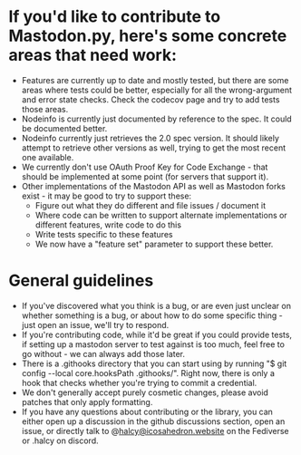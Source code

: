 
# If you'd like to contribute to Mastodon.py, here's some concrete areas that need work:

* Features are currently up to date and mostly tested, but there are some areas where tests could be better, especially for all the wrong-argument and error state checks. Check the codecov page and try to add tests those areas.
* Nodeinfo is currently just documented by reference to the spec. It could be documented better.
* Nodeinfo currently just retrieves the 2.0 spec version. It should likely attempt to retrieve other versions as well, trying to get the most recent one available.
* We currently don't use OAuth Proof Key for Code Exchange - that should be implemented at some point (for servers that support it).
* Other implementations of the Mastodon API as well as Mastodon forks exist - it may be good to try to support these:
  * Figure out what they do different and file issues / document it
  * Where code can be written to support alternate implementations or different features, write code to do this
  * Write tests specific to these features
  * We now have a "feature set" parameter to support these better.

# General guidelines

* If you've discovered what you think is a bug, or are even just unclear on whether something is a bug, or about how to do some specific thing - just open an issue, we'll try to respond.
* If you're contributing code, while it'd be great if you could provide tests, if setting up a mastodon server to test against is too much, feel free to go without - we can always add those later.
* There is a .githooks directory that you can start using by running "$ git config --local core.hooksPath .githooks/". Right now, there is only a hook that checks whether you're trying to commit a credential.
* We don't generally accept purely cosmetic changes, please avoid patches that only apply formatting.
* If you have any questions about contributing or the library, you can either open up a discussion in the github discussions section, open an issue, or directly talk to @halcy@icosahedron.website on the Fediverse or .halcy on discord.
  
